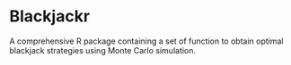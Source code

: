 # Blackjackr
A comprehensive R package containing a set of function to obtain optimal blackjack strategies using Monte Carlo simulation. 
